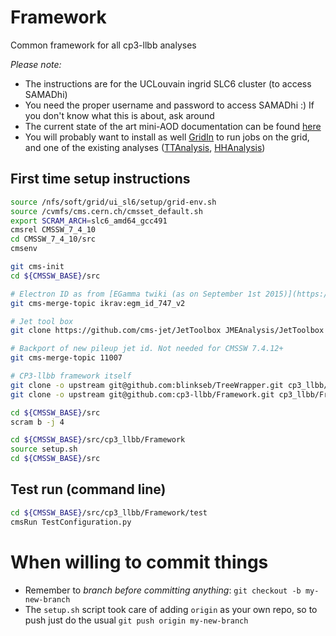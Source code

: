 # Framework
Common framework for all cp3-llbb analyses

*Please note:*
* The instructions are for the UCLouvain ingrid SLC6 cluster (to access SAMADhi)
* You need the proper username and password to access SAMADhi :) If you don't know what this is about, ask around
* The current state of the art mini-AOD documentation can be found [here](https://twiki.cern.ch/twiki/bin/view/CMSPublic/WorkBookMiniAOD2015)
* You will probably want to install as well [GridIn](https://github.com/cp3-llbb/GridIn) to run jobs on the grid, and one of the existing analyses ([TTAnalysis](https://github.com/cp3-llbb/TTAnalysis), [HHAnalysis](https://github.com/cp3-llbb/HHAnalysis))



## First time setup instructions

```bash
source /nfs/soft/grid/ui_sl6/setup/grid-env.sh
source /cvmfs/cms.cern.ch/cmsset_default.sh
export SCRAM_ARCH=slc6_amd64_gcc491
cmsrel CMSSW_7_4_10
cd CMSSW_7_4_10/src
cmsenv

git cms-init
cd ${CMSSW_BASE}/src 

# Electron ID as from [EGamma twiki (as on September 1st 2015)](https://twiki.cern.ch/twiki/bin/view/CMS/MultivariateElectronIdentificationRun2)
git cms-merge-topic ikrav:egm_id_747_v2

# Jet tool box
git clone https://github.com/cms-jet/JetToolbox JMEAnalysis/JetToolbox

# Backport of new pileup jet id. Not needed for CMSSW 7.4.12+
git cms-merge-topic 11007

# CP3-llbb framework itself
git clone -o upstream git@github.com:blinkseb/TreeWrapper.git cp3_llbb/TreeWrapper
git clone -o upstream git@github.com:cp3-llbb/Framework.git cp3_llbb/Framework

cd ${CMSSW_BASE}/src
scram b -j 4

cd ${CMSSW_BASE}/src/cp3_llbb/Framework
source setup.sh
cd ${CMSSW_BASE}/src
```

## Test run (command line)

```bash
cd ${CMSSW_BASE}/src/cp3_llbb/Framework/test
cmsRun TestConfiguration.py
```

# When willing to commit things
  * Remember to *branch before committing anything*: ```git checkout -b my-new-branch```
  * The ```setup.sh``` script took care of adding ```origin``` as your own repo, so to push just do the usual ```git push origin my-new-branch```

